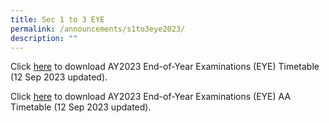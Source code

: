 ```yaml
---
title: Sec 1 to 3 EYE
permalink: /announcements/s1to3eye2023/
description: ""
---
```

Click [here](/files/Announcements/2023_eye_schedule_12sep_updated.pdf) to download AY2023 End-of-Year Examinations (EYE) Timetable (12 Sep 2023 updated).

Click [here](/files/Announcements/2023_eye_aa_schedule_aa_12sep_updated.pdf) to download AY2023 End-of-Year Examinations (EYE) AA Timetable (12 Sep 2023 updated).